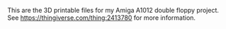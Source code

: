 This are the 3D printable files for my Amiga A1012 double floppy project. See <https://thingiverse.com/thing:2413780> for more information.

